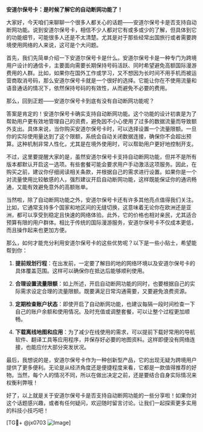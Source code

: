 **安道尔保号卡：是时候了解它的自动断网功能了！**

大家好，今天咱们来聊聊一个很多人都关心的话题——安道尔保号卡是否支持自动断网功能。说到安道尔保号卡，相信不少人都对它有或多或少的了解，但具体到它的功能细节，可能很多人还是不太清楚。尤其是对于那些经常出国旅行或者需要跨境使用网络的人来说，这可是个大问题。

首先，我们先简单介绍一下安道尔保号卡是什么。安道尔保号卡是一种专门为跨境用户设计的通信卡，主要面向需要长期保持号码活跃、同时希望避免高额国际漫游费用的人群。比如，如果你在国外工作或学习，又不想因为长时间不用手机而被运营商取消号码，那么安道尔保号卡就是一个很好的选择。它能让你在不使用流量和语音通话的情况下，依然保持号码的有效性，从而避免不必要的费用。

那么，回到正题——安道尔保号卡到底有没有自动断网功能呢？

答案是肯定的！安道尔保号卡确实支持自动断网功能。这个功能的设计初衷是为了帮助用户更有效地管理自己的资费，避免因不小心使用了过多的数据流量而导致额外支出。具体来说，当你购买安道尔保号卡时，可以选择设置一个流量限额。一旦你的实际使用量达到了这个限额，系统会自动关闭数据连接，确保你不会超出预算。这种机制非常人性化，尤其是在境外使用时，可以帮助用户更好地控制开支。

不过，这里要提醒大家的是，虽然安道尔保号卡支持自动断网功能，但并不是所有版本都默认开启这一选项。有些套餐可能会要求用户手动激活这项服务。因此，在购买之前，建议你仔细阅读相关条款，并根据自己的需求进行设置。如果你是一个对流量使用比较敏感的人，强烈建议开启自动断网功能，这样既能保证你的通讯畅通，又能有效避免意外的高额账单。

当然啦，除了自动断网功能之外，安道尔保号卡还有许多其他亮点值得我们关注。比如，它通常支持多个国家和地区间的无缝切换，这意味着无论你在欧洲还是亚洲，都可以享受到稳定且快速的网络体验。此外，它的价格也相对亲民，尤其适合预算有限的用户群体。相比于传统的国际漫游服务，安道尔保号卡不仅成本更低，而且操作起来也更加方便。

那么，如何才能充分利用安道尔保号卡的这些优势呢？以下是一些小贴士，希望能帮到你：

1. **提前规划行程**：在出发前，一定要了解目的地的网络环境以及安道尔保号卡的具体覆盖范围。这样可以确保你在抵达后能够顺利使用。

2. **合理设置流量限额**：如上所述，开启自动断网功能的同时，也要根据自己的实际需求设定合理的流量限额。既要满足日常沟通需要，又要避免浪费资源。

3. **定期检查账户状态**：即使开启了自动断网功能，也建议每隔一段时间检查一下自己的账户余额和使用情况。及时充值或调整套餐，可以让整个过程更加顺畅。

4. **下载离线地图和应用**：为了减少在线使用的需求，可以提前下载好常用的导航软件、翻译工具等应用程序，并保存好必要的地图资料。这样即便没有网络连接，也能应付大部分突发状况。

最后，我想说的是，安道尔保号卡作为一种创新型产品，它的出现无疑为跨境用户提供了更多便利。无论是从经济角度还是便捷程度来看，它都是一款值得推荐的好物。当然，每个人的情况不同，所以在做出决定之前，还是要结合自身实际情况来权衡利弊哦！

好了，以上就是关于安道尔保号卡是否支持自动断网功能的一些分享啦！如果你对这个话题感兴趣，或者有任何疑问，欢迎随时留言讨论。让我们一起探索更多实用的科技小技巧吧！

[TG💪+ @jx0703 ![Image](https://github.com/user-attachments/assets/dbca1d08-cadb-493c-b0ec-ad6f7a83f270)]